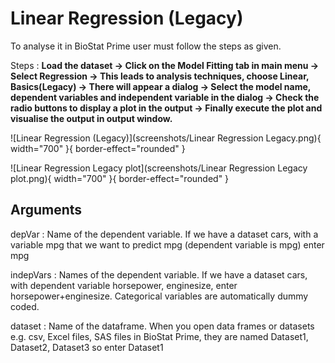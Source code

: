 # Linear Regression (Legacy)

To analyse it in BioStat Prime user must follow the steps as given.

Steps
: __Load the dataset -> Click on the Model Fitting tab in main menu -> Select Regression -> This leads to analysis techniques, choose Linear, Basics(Legacy) -> There will appear a dialog -> Select the model name, dependent variables and independent variable in the dialog -> Check the radio buttons to display a plot in the output -> Finally execute the plot and visualise the output in output window.__

![Linear Regression (Legacy)](screenshots/Linear Regression Legacy.png){ width="700" }{ border-effect="rounded" }

![Linear Regression Legacy plot](screenshots/Linear Regression Legacy plot.png){ width="700" }{ border-effect="rounded" }

## Arguments

depVar
: Name of the dependent variable. If we have a dataset cars, with a variable mpg that we want to predict mpg (dependent variable is mpg) enter mpg

indepVars
: Names of the dependent variable. If we have a dataset cars, with dependent variable horsepower, enginesize, enter horsepower+enginesize. Categorical variables are automatically dummy coded.

dataset
: Name of the dataframe. When you open data frames or datasets e.g. csv, Excel files, SAS files in BioStat Prime, they are named Dataset1, Dataset2, Dataset3 so enter Dataset1